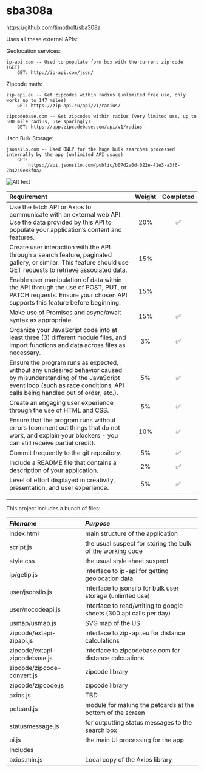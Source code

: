 # sba308a

https://github.com/timotholt/sba308a

Uses all these external APIs:

Geolocation services:

    ip-api.com -- Used to populate form box with the current zip code (GET)
        GET: http://ip-api.com/json/                     

Zipcode math:

    zip-api.eu -- Get zipcodes within radius (unlimited free use, only works up to 147 miles)
        GET: https://zip-api.eu/api/v1/radius/

    zipcodebase.com -- Get zipcodes within radius (very limited use, up to 500 mile radius, use sparingly)
        GET: https://app.zipcodebase.com/api/v1/radius

Json Bulk Storage:

    jsonsilo.com -- Used ONLY for the huge bulk searches processed internally by the app (unlimited API usage)
        GET:
            https://api.jsonsilo.com/public/b07d2a0d-022e-41e3-a3f6-2b4249e88f0a/

![Alt text](https://github.com/timotholt/sba-308a/blob/main/screenshot.png)

| Requirement | Weight | Completed |
| :--- | :---: | :---: |
| Use the fetch API or Axios to communicate with an external web API. Use the data provided by this API to populate your application’s content and features. | 20% | ✅ |
| Create user interaction with the API through a search feature, paginated gallery, or similar. This feature should use GET requests to retrieve associated data. | 15% |  |
Enable user manipulation of data within the API through the use of POST, PUT, or PATCH requests. Ensure your chosen API supports this feature before beginning. | 15% |  |
Make use of Promises and async/await syntax as appropriate. | 15% | ✅ |
Organize your JavaScript code into at least three (3) different module files, and import functions and data across files as necessary. | 3% | ✅ |
Ensure the program runs as expected, without any undesired behavior caused by misunderstanding of the JavaScript event loop (such as race conditions, API calls being handled out of order, etc.). | 5% | ✅ |
Create an engaging user experience through the use of HTML and CSS. | 5% | ✅ |
Ensure that the program runs without errors (comment out things that do not work, and explain your blockers - you can still receive partial credit). | 10% | ✅ |
Commit frequently to the git repository. | 5% | ✅ |
Include a README file that contains a description of your application. | 2% | ✅ |
Level of effort displayed in creativity, presentation, and user experience. | 5% | ✅ |

---

This project includes a bunch of files:

| *Filename* | *Purpose* |
| :--- | :--- |
| index.html | main structure of the application |
| script.js | the usual suspect for storing the bulk of the working code | 
| style.css | the usual style sheet suspect |
| ip/getip.js | interface to ip-api for getting geolocation data |
| user/jsonsilo.js | interface to jsonsilo for bulk user storage (unlimted use) |
| user/nocodeapi.js | interface to read/writing to google sheets (300 api calls per day) |
| usmap/usmap.js | SVG map of the US |
| zipcode/extapi-zipapi.js | interface to zip-api.eu for distance calculations |
| zipcode/extapi-zipcodebase.js | interface to zipcodebase.com for distance calcuations |
| zipcode/zipcode-convert.js | zipcode library |
| zipcode/zipcode.js | zipcode library |
| axios.js | TBD |
| petcard.js | module for making the petcards at the bottom of the screen |
| statusmessage.js | for outputting status messages to the search box |
| ui.js | the main UI processing for the app |
| Includes | |
| axios.min.js | Local copy of the Axios library |
